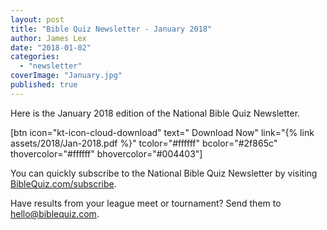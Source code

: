 ```yaml
---
layout: post
title: "Bible Quiz Newsletter - January 2018"
author: James Lex
date: "2018-01-02"
categories: 
  - "newsletter"
coverImage: "January.jpg"
published: true
---
```


Here is the January 2018 edition of the National Bible Quiz Newsletter.

\[btn icon="kt-icon-cloud-download" text=" Download Now" link="{% link assets/2018/Jan-2018.pdf %}" tcolor="#ffffff" bcolor="#2f865c" thovercolor="#ffffff" bhovercolor="#004403"\]

You can quickly subscribe to the National Bible Quiz Newsletter by visiting [BibleQuiz.com/subscribe](https://www.biblequiz.com/subscribe).

Have results from your league meet or tournament? Send them to [hello@biblequiz.com](mailto:hello@biblequiz.com).
